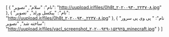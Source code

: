 
[
  {
    "نام": "سلام",
    "تصویر": "http://uupload.ir/files/0h8t_۲۰۲۰۰۹۳۰_۲۲۳۷۰۸.jpg"
  },
  {
    "نام": "پیکسل ورلد",
    "تصویر": "http://uupload.ir/files/0h8t_۲۰۲۰۰۹۳۰_۲۲۳۷۰۸.jpg"
  },
  {
    "نام": " پی وی پی سرور ساخته شد",
    "تصویر": "http://uupload.ir/files/vacl_screenshot_۲۰۲۰۰۹۲۹-۱۵۲۹۲۵_minecraft.jpg"
  }
]
